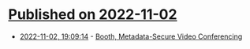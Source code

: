 # [Published on 2022-11-02](index.md)

* [2022-11-02, 19:09:14](https://lobste.rs/s/jtzgsb/booth_metadata_secure_video) - [Booth, Metadata-Secure Video Conferencing](https://booth.video)
